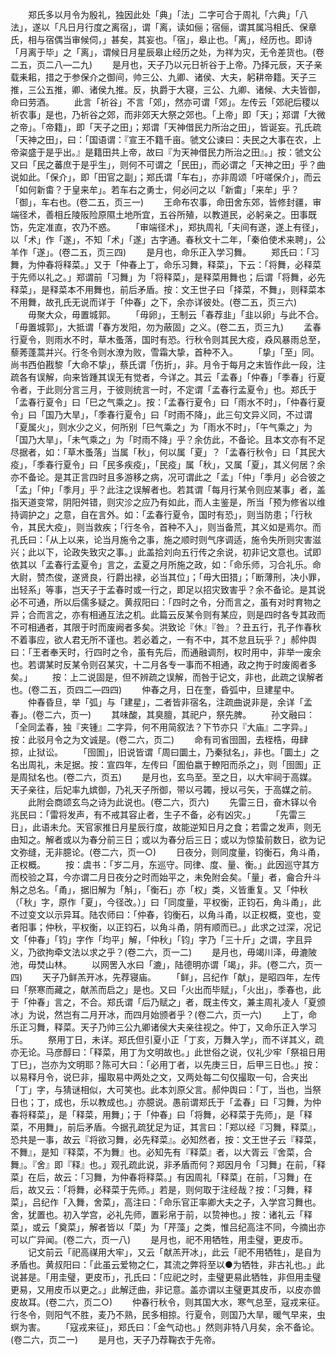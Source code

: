 <!-- { "loadSidebar": true } -->
　　郑氏多以月令为殷礼，独因此处「典」「法」二字可合于周礼「六典」「八法」，遂以「凡日月行度之离宿」，谓「离，读如俪；宿俪，谓其属冯相氏、保章氏，相与宿偶当审候伺，」甚矣，其妄也。「宿」，皋止也。「离」，经历也。即诗「月离于毕」之「离」，谓候日月星辰皋止经历之处，为祥为灾，无令差货也。(卷二五，页二八—二九)
　　是月也，天子乃以元日祈谷于上帝。乃择元辰，天子亲载耒耜，措之于参保介之御间，帅三公、九卿、诸侯、大夫，躬耕帝籍。天子三推，三公五推，卿、诸侯九推。反，执爵于大寝，三公、九卿、诸候、大夫皆御，命曰劳酒。
　　此言「祈谷」不言「郊」，然亦可谓「郊」。左传云「郊祀后稷以祈农事」是也，乃祈谷之郊，而非郊天大祭之郊也。「上帝」即「天」；郑谓「大微之帝」。「帝籍」，即「天子之田」；郑谓「天神借民力所治之田」，皆诞妄。孔氏疏「天神之田」，曰：「国语谓：『宣王不籍千亩。虢文公谏曰：夫民之大事在农，上帝粢盛于是乎出。』是籍田共上帝，故曰『为天神借民力所治之田』。」按：虢文公又曰「民之蕃庶于是乎生」，则何不可谓之「民田」，而必谓之「天神之田」乎？曲说如此。「保介」，即「田官之副」；郑氏谓「车右」，亦非周颂「吁嗟保介」，而云「如何新畬？于皇来牟」。若车右之勇士，何必问之以「新畬」「来牟」乎？「御」，车右也。(卷二五，页三一)
　　王命布农事，命田舍东郊，皆修封疆，审端径术，善相丘陵阪险原隰土地所宜，五谷所殖，以教道民，必躬亲之。田事既饬，先定准直，农乃不惑。
　　「审端径术」，郑执周礼「夫间有遂，遂上有径」，以「术」作「遂」，不知「术」「遂」古字通。春秋文十二年，「秦伯使术来聘」，公羊作「遂」。(卷二五，页三四)
　　是月也，命乐正入学习舞。
　　郑氏曰：「习舞，为仲春将释菜。」又于「仲春上丁，命乐习舞，释菜」，下云：「将舞，必释菜于先师以礼之。」郑谓前「习舞」为「将释菜」，是释菜用舞也；后谓「将舞，必先释菜」，是释菜本不用舞也，前后矛盾。按：文王世子曰「择菜，不舞」，则释菜本不用舞，故孔氏无说而详于「仲春」之下，余亦详彼处。(卷二五，页三六)
　　毋聚大众，毋置城郭。
　　「毋卵」，王制云「春荐韭」「韭以卵」与此不合。「毋置城郭」，大抵谓「春方发阳，勿为蔽固」之义。(卷二五，页三九)
　　孟春行夏令，则雨水不时，草木蚤落，国时有恐。行秋令则其民大疫，猋风暴雨总至，藜莠蓬蒿并兴。行冬令则水潦为败，雪霜大挚，首种不入。
　　「挚」「至」同。尚书西伯戡黎「大命不挚」，蔡氏谓「伤折」，非。月令于每月之末皆作此一段，注疏各有误解，向来皆踵其误无有觉者，今详之。其云「孟春」「仲春」「季春」行夏令者，于此则分言三月，于彼则统言一时，不定谓「孟春行孟夏令」也。郑氏于「孟春行夏令」曰「巳之气乘之」。按：「孟春行夏令」曰「雨水不时」，「仲春行夏令」曰「国乃大旱」，「季春行夏令」曰「时雨不降」，此三句文异义同，不过谓「夏属火」，则水少之义，何所别「巳气乘之」为「雨水不时」，「午气乘之」为「国乃大旱」，「未气乘之」为「时雨不降」乎？余仿此，不备论。且本文亦有不足尽据者，如：「草木蚤落」当属「秋」，何以属「夏」？「孟春行秋令」曰「其民大疫」，「季春行夏令」曰「民多疾疫」，「民疫」属「秋」，又属「夏」，其义何居？余亦不备论。是其正言四时且多游移之病，况可谓此之「孟」「仲」「季月」必合彼之「孟」「仲」「季月」乎？此注之误解者也。若其谓「每月行某令则应某事」者，盖指天道变常，阴阳舛错，则灾沴之应乃有如此，而人主鉴是，所当「预为修省以维持调护之」之意，自在言外。如：「孟春行夏令，国时有恐」，则当防患；「行秋令，其民大疫」，则当救疾；「行冬令，首种不入」，则当备荒，其义如是焉尔。而孔氏曰：「从上以来，论当月施令之事，施之顺时则气序调适，施令失所则灾害滋兴；此以下，论政失致灾之事。」此盖拾刘向五行传之余说，初非记文意也。试即依其以「孟春行孟夏令」言之，孟夏之月所施之政，如：「命乐师，习合礼乐。命大尉，赞杰俊，遂贤良，行爵出禄，必当其位」；「毋大田猎」；「断薄刑，决小罪，出轻系」等事，岂天子于孟春时或一行之，即足以招灾致害乎？余不备论。是其说必不可通，所以后儒多疑之。黄叔阳曰：「四时之令，分而言之，虽有对时育物之异；合而言之，亦有相通互法之机。此篇云反某令则有某应，则是四时各专其政而不可相通者，其限于时而废阙者多矣。洪致论『休』『咎』？丑五行，孔子作春秋不着事应，欲人君无所不谨也。若必着之，一有不中，其不怠且玩乎？」郝仲舆曰：「王者奉天时，行四时之令，虽有先后，而通融调剂，权时用中，非举一废余也。若谓某时反某令则召某灾，十二月各专一事而不相通，政之拘于时废阁者多矣。」
　　按：上二说固是，但不辨疏之误解，而咎于记文，非也，此疏之误解者也。(卷二五，页四二—四四)
　　仲春之月，日在奎，昏弧中，旦建星中。
　　仲春昏旦，举「弧」与「建星」，二者皆非宿名，注疏曲说非是，余详「孟春」。(卷二六，页一)
　　其味酸，其臭膻，其祀户，祭先脾。
　　孙文融曰：「全同孟春，独『夹锺』二字异，何不用简叙法？下节亦只『大庙』二字异。」按：此驳月令之为文诚是。(卷二六，页二)
　　命有司省囹圄，去桎梏，毋肆掠，止狱讼。
　　「囹圄」，旧说皆谓「周曰圜土，乃秦狱名」，非也。「圜土」之名出周礼，未足据。按：宣四年，左传曰「圄伯嬴于轑阳而杀之」，则「囹圄」正是周狱名也。(卷二六，页五)
　　是月也，玄鸟至。至之日，以大牢祠于高媒。天子亲往，后妃率九嫔御，乃礼天子所御，带以弓韣，授以弓矢，于高媒之前。
　　此附会商颂玄鸟之诗为此说也。(卷二六，页六)
　　先雷三日，奋木铎以令兆民曰：「雷将发声，有不戒其容止者，生子不备，必有凶灾。」
　　「先雷三日」，此语未允。天官家推日月星辰行度，故能逆知日月之食；若雷之发声，则无由知之。解者或以为春分前三日；或以为春分后三日；或以为惊蛰前数日，欲为记文弥缝，无非臆论。(卷二六，页一○)
　　日夜分，则同度量，钧衡石，角斗甬，正权概。
　　按：虞书：「岁二月，东巡守。同律、度、量、衡。」此因巡守其方而校验之耳，今亦谓二月日夜分之时而始平之，未免附会矣。「量」者，龠合升斗斛之总名。「甬」，据旧解为「斛」，「衡石」亦「权」类，义皆重复。又「仲秋（「秋」字，原作「夏」，今径改。）」曰「同度量，平权衡，正钧石，角斗甬」，此不过变文以示异耳。陆农师曰：「仲春，钧衡石，以角斗甬，以正权概，变也，变者阳事；仲秋，平权衡，以正钧石，以角斗甬，阴有顺而已。」此求之过深，况记文「仲春」「钧」字作「均平」解，「仲秋」「钧」字乃「三十斤」之谓，字且异义，乃欲拘牵文法以求之乎？(卷二六，页一二)
　　是月也，毋竭川泽，毋漉陂池，毋焚山林。
　　以网罟入水曰「漉」，陆德明亦谓「竭」，非。(卷二六，页一四)
　　天子乃鲜羔开冰，先荐寝庙。
　　「鲜」，吕纪作「献」，是昭四年，左传曰「祭寒而藏之，献羔而启之」是也。又曰「火出而毕赋」，「火出」，季春也，此于「仲春」言之，不合。郑氏谓「后乃赋之」者，既主传文，兼主周礼凌人「夏颁冰」为说，然岂有二月开冰，而四月始颁者乎？(卷二六，页一六)
　　上丁，命乐正习舞，释菜。天子乃帅三公九卿诸侯大夫亲往视之。仲丁，又命乐正入学习乐。
　　祭用丁日，未详。郑氏但引夏小正「丁亥，万舞入学」，而不详其义，疏亦无论。马彦醇曰：「释菜，用丁为文明故也。」此世俗之说，仪礼少牢「祭祖日用丁巳」，岂亦为文明耶？陈可大曰：「必用丁者，以先庚三日，后甲三日也。」按：以易释月令，说巳非，撮取易中两处之文，又两处每二句仅撮取一句，合夹出「丁」字，与猜谜相似，大可笑也。此本刘原父言。郝仲舆曰：「丁，当也，当祭日也；丁，成也，乐以教成也。」亦臆说。愚前谓郑氏于「孟春」曰「习舞，为仲春将释菜」，是「释菜，用舞」；于「仲春」曰「将舞，必释菜于先师」，是「释菜，不用舞」，前后矛盾。今据孔疏犹足为证，其言曰：「郑以经『习舞，释菜』，恐共是一事，故云『将欲习舞，必先释菜』。必知然者，按：文王世子云『释菜，不舞』，是知『释菜，不为舞』也。必知先有『释菜』者，以大胥云『舍菜，合舞』。『舍』即『释』也。」观孔疏此说，非矛盾而何？郑因月令「习舞」在前，「释菜」在后，故云：「习舞，为仲春将释菜。」有因周礼「释菜」在前，「习舞」在后，故又云：「将舞，必释菜于先师。」若是，则何取于注经哉？按：「习舞，释菜」，吕纪作「入舞，舍菜」，高注曰：「命乐官正率卿大夫之子，入学宫习舞也。舍，犹置也。初入学宫，必礼先师，置彩帛于前，以贽神也。」按：诸礼云「释菜」，或云「奠菜」，解者皆以「菜」为「芹藻」之类，惟吕纪高注不同，今摘出亦可以广异闻。(卷二六，页一八)
　　是月也，祀不用牺牲，用圭璧，更皮币。
　　记文前云「祀高禖用大牢」，又云「献羔开冰」，此云「祀不用牺牲」，是自为矛盾也。黄叔阳曰：「此虽云爱物之仁，其流之弊将至以●为牺牲，非古礼也。」此说甚是。「用圭璧，更皮币」，孔氏曰：「应祀之时，圭璧更易此牺牲，非但用圭璧更易，又用皮币以更之。」此解迂曲，非记意。盖亦谓以主璧更其皮币，以皮亦兽皮故耳。(卷二六，页二○)
　　仲春行秋令，则其国大水，寒气总至，寇戎来征。行冬令，则阳气不胜，麦乃不熟，民多相掠。行夏令，则国乃大旱，暖气早来，虫螟为害。
　　「寇戎来征」，郑氏曰：「金气动也。」然则非特八月矣，余不备论。(卷二六，页二一)
　　是月也，天子乃荐鞠衣于先帝。
